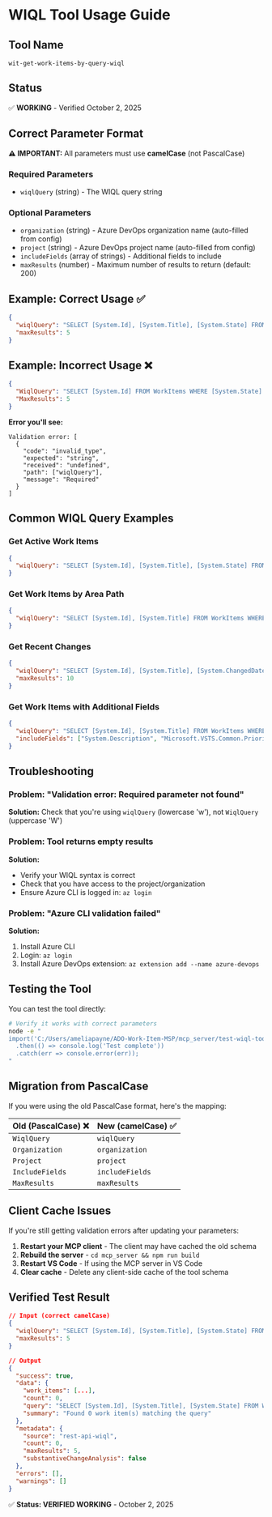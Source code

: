 # WIQL Tool Usage Guide

## Tool Name
`wit-get-work-items-by-query-wiql`

## Status
✅ **WORKING** - Verified October 2, 2025

## Correct Parameter Format

**⚠️ IMPORTANT:** All parameters must use **camelCase** (not PascalCase)

### Required Parameters
- `wiqlQuery` (string) - The WIQL query string

### Optional Parameters
- `organization` (string) - Azure DevOps organization name (auto-filled from config)
- `project` (string) - Azure DevOps project name (auto-filled from config)
- `includeFields` (array of strings) - Additional fields to include
- `maxResults` (number) - Maximum number of results to return (default: 200)

## Example: Correct Usage ✅

```json
{
  "wiqlQuery": "SELECT [System.Id], [System.Title], [System.State] FROM WorkItems WHERE [System.State] = 'Active' ORDER BY [System.ChangedDate] DESC",
  "maxResults": 5
}
```

## Example: Incorrect Usage ❌

```json
{
  "WiqlQuery": "SELECT [System.Id] FROM WorkItems WHERE [System.State] = 'Active'",
  "MaxResults": 5
}
```

**Error you'll see:**
```
Validation error: [
  {
    "code": "invalid_type",
    "expected": "string",
    "received": "undefined",
    "path": ["wiqlQuery"],
    "message": "Required"
  }
]
```

## Common WIQL Query Examples

### Get Active Work Items
```json
{
  "wiqlQuery": "SELECT [System.Id], [System.Title], [System.State] FROM WorkItems WHERE [System.State] = 'Active'"
}
```

### Get Work Items by Area Path
```json
{
  "wiqlQuery": "SELECT [System.Id], [System.Title] FROM WorkItems WHERE [System.AreaPath] UNDER 'ProjectName\\AreaName'"
}
```

### Get Recent Changes
```json
{
  "wiqlQuery": "SELECT [System.Id], [System.Title], [System.ChangedDate] FROM WorkItems ORDER BY [System.ChangedDate] DESC",
  "maxResults": 10
}
```

### Get Work Items with Additional Fields
```json
{
  "wiqlQuery": "SELECT [System.Id], [System.Title] FROM WorkItems WHERE [System.WorkItemType] = 'Bug'",
  "includeFields": ["System.Description", "Microsoft.VSTS.Common.Priority", "System.AssignedTo"]
}
```

## Troubleshooting

### Problem: "Validation error: Required parameter not found"
**Solution:** Check that you're using `wiqlQuery` (lowercase 'w'), not `WiqlQuery` (uppercase 'W')

### Problem: Tool returns empty results
**Solution:** 
- Verify your WIQL syntax is correct
- Check that you have access to the project/organization
- Ensure Azure CLI is logged in: `az login`

### Problem: "Azure CLI validation failed"
**Solution:**
1. Install Azure CLI
2. Login: `az login`
3. Install Azure DevOps extension: `az extension add --name azure-devops`

## Testing the Tool

You can test the tool directly:

```bash
# Verify it works with correct parameters
node -e "
import('C:/Users/ameliapayne/ADO-Work-Item-MSP/mcp_server/test-wiql-tool.js')
  .then(() => console.log('Test complete'))
  .catch(err => console.error(err));
"
```

## Migration from PascalCase

If you were using the old PascalCase format, here's the mapping:

| Old (PascalCase) ❌ | New (camelCase) ✅ |
|---------------------|-------------------|
| `WiqlQuery` | `wiqlQuery` |
| `Organization` | `organization` |
| `Project` | `project` |
| `IncludeFields` | `includeFields` |
| `MaxResults` | `maxResults` |

## Client Cache Issues

If you're still getting validation errors after updating your parameters:

1. **Restart your MCP client** - The client may have cached the old schema
2. **Rebuild the server** - `cd mcp_server && npm run build`
3. **Restart VS Code** - If using the MCP server in VS Code
4. **Clear cache** - Delete any client-side cache of the tool schema

## Verified Test Result

```json
// Input (correct camelCase)
{
  "wiqlQuery": "SELECT [System.Id], [System.Title], [System.State] FROM WorkItems WHERE [System.State] = 'Active' ORDER BY [System.ChangedDate] DESC",
  "maxResults": 5
}

// Output
{
  "success": true,
  "data": {
    "work_items": [...],
    "count": 0,
    "query": "SELECT [System.Id], [System.Title], [System.State] FROM WorkItems WHERE [System.State] = 'Active' ORDER BY [System.ChangedDate] DESC",
    "summary": "Found 0 work item(s) matching the query"
  },
  "metadata": {
    "source": "rest-api-wiql",
    "count": 0,
    "maxResults": 5,
    "substantiveChangeAnalysis": false
  },
  "errors": [],
  "warnings": []
}
```

✅ **Status: VERIFIED WORKING** - October 2, 2025
